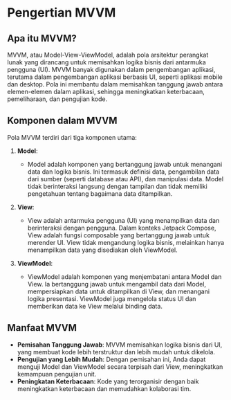 # Pengertian MVVM

## Apa itu MVVM?

MVVM, atau Model-View-ViewModel, adalah pola arsitektur perangkat lunak yang dirancang untuk memisahkan logika bisnis dari antarmuka pengguna (UI). MVVM banyak digunakan dalam pengembangan aplikasi, terutama dalam pengembangan aplikasi berbasis UI, seperti aplikasi mobile dan desktop. Pola ini membantu dalam memisahkan tanggung jawab antara elemen-elemen dalam aplikasi, sehingga meningkatkan keterbacaan, pemeliharaan, dan pengujian kode.

## Komponen dalam MVVM

Pola MVVM terdiri dari tiga komponen utama:

1. **Model**:

   - Model adalah komponen yang bertanggung jawab untuk menangani data dan logika bisnis. Ini termasuk definisi data, pengambilan data dari sumber (seperti database atau API), dan manipulasi data. Model tidak berinteraksi langsung dengan tampilan dan tidak memiliki pengetahuan tentang bagaimana data ditampilkan.

2. **View**:

   - View adalah antarmuka pengguna (UI) yang menampilkan data dan berinteraksi dengan pengguna. Dalam konteks Jetpack Compose, View adalah fungsi composable yang bertanggung jawab untuk merender UI. View tidak mengandung logika bisnis, melainkan hanya menampilkan data yang disediakan oleh ViewModel.

3. **ViewModel**:
   - ViewModel adalah komponen yang menjembatani antara Model dan View. Ia bertanggung jawab untuk mengambil data dari Model, mempersiapkan data untuk ditampilkan di View, dan menangani logika presentasi. ViewModel juga mengelola status UI dan memberikan data ke View melalui binding data.

## Manfaat MVVM

- **Pemisahan Tanggung Jawab**: MVVM memisahkan logika bisnis dari UI, yang membuat kode lebih terstruktur dan lebih mudah untuk dikelola.
- **Pengujian yang Lebih Mudah**: Dengan pemisahan ini, Anda dapat menguji Model dan ViewModel secara terpisah dari View, meningkatkan kemampuan pengujian unit.
- **Peningkatan Keterbacaan**: Kode yang terorganisir dengan baik meningkatkan keterbacaan dan memudahkan kolaborasi tim.
